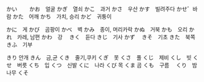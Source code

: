 
かい　　
かお　얼굴
かぎ　열쇠
かこ　과거
かさ　우산
かす　빌려주다
かせ゛바람
かた　어깨
かち　가치, 승리
かど　귀퉁이


かに　게
かび　곰팡이
かべ　벽
かみ　종이, 머리카락
かぬ　거북
かも　오리
かれ　카레, 남편
かわ　강　
きく　듣다
きじ　기사
かず　
きそ　기초
きた　북쪽
きふ　기부


きり 안개
きん　금,균
くき　줄기,쿠키
くぎ　못
くさ　풀
くじ　제비
くし　빗
くせ　버릇
くち　입
くつ　신발
くに　나라
くび  목
くま  곰
くも　구름　
くり　밤나무
くそ　